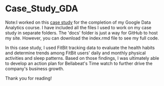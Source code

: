 # Case_Study_GDA

Note:I worked on this [case study](https://dalealberto.github.io/Case_Study_GDA/) for the completion of my Google Data Analytics course. I have included all the files I used to work on my case study in separate folders. The 'docs' folder is just a way for GitHub to host my site. However, you can download the index.rmd file to see my full code. 

In this case study, I used FitBit tracking data to evaluate the health habits and determine trends among FitBit users' daily and monthly physical activities and sleep patterns. Based on those findings, I was ultimately able to develop an action plan for Bellabeat's Time watch to further drive the company's business growth. 

Thank you for reading!
